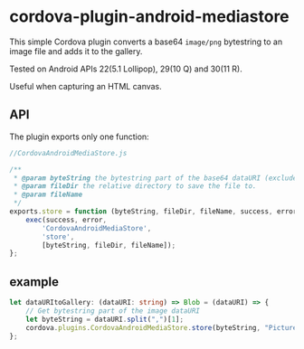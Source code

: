 # cordova-plugin-android-mediastore
This simple Cordova plugin converts a base64 `image/png` bytestring to an image file and adds it to the gallery.

Tested on Android APIs 22(5.1 Lollipop), 29(10 Q) and 30(11 R).

Useful when capturing an HTML canvas.

## API
The plugin exports only one function:

```javascript
//CordovaAndroidMediaStore.js

/**
 * @param byteString the bytestring part of the base64 dataURI (excludes the MIME part, see the example)
 * @param fileDir the relative directory to save the file to.
 * @param fileName 
 */
exports.store = function (byteString, fileDir, fileName, success, error) {
    exec(success, error, 
        'CordovaAndroidMediaStore', 
        'store', 
        [byteString, fileDir, fileName]);
};
```

## example
```typescript
let dataURItoGallery: (dataURI: string) => Blob = (dataURI) => {
    // Get bytestring part of the image dataURI
    let byteString = dataURI.split(",")[1];
    cordova.plugins.CordovaAndroidMediaStore.store(byteString, "Pictures", `${Date.now()}.png`);
};
```
